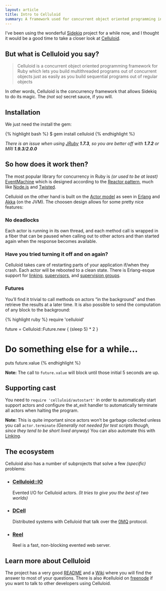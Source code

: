 ```yaml
---
layout: article
title: Intro to Celluloid
summary: A framework used for concurrent object oriented programming in Ruby.
--- 
```


I’ve been using the wonderful [Sidekiq](http://sidekiq.org/) project for 
a while now, and I thought it would be a good time to take a closer look at
[Celluloid](http://celluloid.io/).

## But what is Celluloid you say?

> Celluloid is a concurrent object oriented programming framework for Ruby 
> which lets you build multithreaded programs out of concurrent objects 
> just as easily as you build sequential programs out of regular objects

In other words, Celluloid is the concurrency framework that allows Sidekiq 
to do its magic. The *(not so)* secret sauce, if you will.

## Installation

We just need the install the gem:

{% highlight bash %}
$ gem install celluloid
{% endhighlight %}

*There is an issue when using [JRuby](http://jruby.org/) **1.7.3**, 
so you are better off with **1.7.2** or MRI **1.9.3**/**2.0.0***

## So how does it work then?

The most popular library for concurrency in Ruby is 
*(or used to be at least)*
[EventMachine](https://github.com/eventmachine/eventmachine) which is designed 
according to the [Reactor pattern](http://en.wikipedia.org/wiki/Reactor_pattern),
much like [Node.js](http://nodejs.org/) and [Twisted](http://twistedmatrix.com/).

Celluloid on the other hand is built on the 
[Actor model](http://en.wikipedia.org/wiki/Actor_model) as seen in 
[Erlang](http://www.erlang.org/) and [Akka](http://akka.io/) (on the JVM).
The choosen design allows for some pretty nice features:

### No deadlocks

Each actor is running in its own thread, and each method call is wrapped
in a fiber that can be paused when calling out to other actors and than
started again when the response becomes available.

### Have you tried turning it off and on again?

Celluloid takes care of restarting parts of your application if/when they crash.
Each actor will be rebooted to a clean state. There is Erlang-esque support for 
[linking](https://github.com/celluloid/celluloid/wiki/Linking), 
[supervisors](https://github.com/celluloid/celluloid/wiki/Supervisors), and 
[supervision groups](https://github.com/celluloid/celluloid/wiki/Supervision-Groups).

### Futures

You’ll find it trivial to call methods on actors “in the background” and 
then retrieve the results at a later time. It is also possible to send the 
computation of any block to the background:

{% highlight ruby %}
require 'celluloid'

future = Celluloid::Future.new {
  (sleep 5) * 2
}

# Do something else for a while…

puts future.value
{% endhighlight %}

**Note:** The call to `future.value` will block until those initial 5 seconds are up.

## Supporting cast

You need to `require 'celluloid/autostart'` in order to automatically start 
support actors and configure the at_exit handler to automatically 
terminate all actors when halting the program.

**Note:** This is quite important since actors won’t be garbage collected
unless you call `actor.terminate` *(Generally not needed for test scripts 
though, since they tend to be short lived anyway)*
You can also automate this with 
[Linking](https://github.com/celluloid/celluloid/wiki/Linking). 

## The ecosystem

Celluloid also has a number of subprojects that solve a few *(specific)* problems:

 * ### [Celluloid::IO](https://github.com/celluloid/celluloid-io) 
   Evented I/O for Celluloid actors.
   *(It tries to give you the best of two worlds)*

 * ### [DCell](https://github.com/celluloid/dcell)
   Distributed systems with Celluloid that talk over the 
   [0MQ](http://zeromq.org/) protocol.

 * ### [Reel](https://github.com/celluloid/reel)
   Reel is a fast, non-blocking evented web server.

## Learn more about Celluloid

The project has a very good 
[README](https://github.com/celluloid/celluloid/blob/master/README.md)
and a [Wiki](https://github.com/celluloid/celluloid/wiki) where you will 
find the answer to most of your questions.
There is also #celluloid on [freenode](http://freenode.net/) if you want
to talk to other developers using Celluloid.
